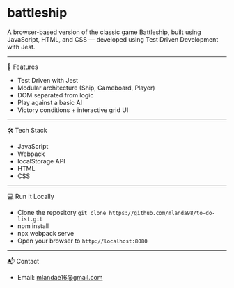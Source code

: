 # battleship

A browser-based version of the classic game Battleship, built using JavaScript, HTML, and CSS — developed using Test Driven Development with Jest.

---

📌 Features
- Test Driven  with Jest
- Modular architecture (Ship, Gameboard, Player)
- DOM separated from logic
- Play against a basic AI
- Victory conditions + interactive grid UI

---

🛠️ Tech Stack
- JavaScript
- Webpack
- localStorage API
- HTML
- CSS



---

💻 Run It Locally
- Clone the repository
  `git clone https://github.com/mlanda98/to-do-list.git`
- npm install
- npx webpack serve
- Open your browser to `http://localhost:8080`

---

📬 Contact
- Email: mlandae16@gmail.com
